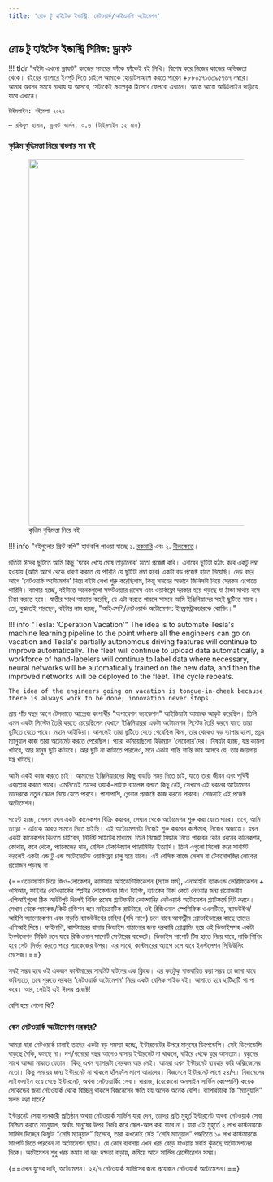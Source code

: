 ```yaml
---
title: 'রোড টু হাইটেক ইন্ডাস্ট্রি: নেটওয়ার্ক/আইএসপি অটোমেশন'
---
```


## রোড টু হাইটেক ইন্ডাস্ট্রি সিরিজ: ড্রাফট

!!! tldr "বইটা এখনো ড্রাফট"
    কাজের সময়ের ফাঁকে ফাঁকেই বই লিখি। বিশেষ করে নিজের কাজের অভিজ্ঞতা থেকে। বইয়ের ব্যাপারে ইনপুট দিতে চাইলে আমাকে হোয়াটসঅ্যাপ করতে পারেন +৮৮০১৭১৩০৯৫৭৬৭ নম্বরে। আমার অবসর সময়ে মাথায় যা আসবে, সেটাকেই স্ক্র্যাপবুক হিসেবে ফেলবো এখানে। আস্তে আস্তে আউটলাইন দাড়িয়ে যাবে এখানে।

    টাইমলাইন: বইমেলা ২০২৪
    
    – রকিবুল হাসান, ড্রাফট ভার্সন: ০.৬ (টাইমলাইন ১২ মাস)

### কৃত্রিম বুদ্ধিমত্তা নিয়ে বাংলায় সব বই

<figure>
  <img src="https://aiwithr.github.io/images/test4.jpg" width="720" />
  <figcaption>কৃত্রিম বুদ্ধিমত্তা নিয়ে বই</figcaption>
</figure>

!!! info "বইগুলোর প্রিন্ট কপি"
    হার্ডকপি পাওয়া যাচ্ছে ১. [রকমারি](https://www.rokomari.com/book/218840/) এবং ২. [নীলক্ষেতে](https://www.facebook.com/ManikLibraryOnline/posts/3936571543102870)।

প্রতিটা ঈদের ছুটিতে আমি কিছু 'ঘরের খেয়ে মোষ তাড়ানোর' মতো প্রজেক্ট করি। এবারের ছুটিটা হঠাৎ করে একটু লম্বা হওয়ায় (আমি আগে থেকে ধারণা করতে যে পারিনি যে ছুটিটা লম্বা হবে) একটা বড় প্রজেক্ট হাতে নিয়েছি। দেড় বছর আগে 'নেটওয়ার্ক অটোমেশন' নিয়ে বইটা লেখা শুরু করেছিলাম, কিন্তু সময়ের অভাবে জিনিসটা নিয়ে সেরকম এগোতে পারিনি। ব্যাপার হচ্ছে, বইটাতে অনেকগুলো সফটওয়্যার প্রসেস এবং ওয়ার্কফ্লো দরকার হয়ে পড়ছে যা ঠান্ডা মাথায় বসে চিন্তা করতে হবে। স্বাতীর সাথে আতাত করেছি, যে এটা করতে পারলে সামনে আমি ইঞ্জিনিয়াদের সহই ছুটিতে যাবো। তো, বুঝতেই পারছেন, বইটার নাম হচ্ছে, "আইএসপি/নেটওয়ার্ক অটোমেশন: ইনফ্রাস্ট্রাকচারকে কোডিং।"

!!! info "Tesla: 'Operation Vacation'"
    The idea is to automate Tesla's machine learning pipeline to the point where all the engineers can go on vacation and Tesla's partially autonomous driving features will continue to improve automatically. The fleet will continue to upload data automatically, a workforce of hand-labelers will continue to label data where necessary, neural networks will be automatically trained on the new data, and then the improved networks will be deployed to the fleet. The cycle repeats.

    The idea of the engineers going on vacation is tongue-in-cheek because there is always work to be done; innovation never stops.

প্রায় পাঁচ বছর আগে টেসলাতে আন্দ্রেজ কাপার্থীর "অপারেশন ভ্যাকেশন" আইডিয়াটা আমাকে আকৃষ্ট করেছিল। তিনি এমন একটা সিস্টেম তৈরি করতে চেয়েছিলেন যেখানে ইঞ্জিনিয়াররা একটা অটোমেশন সিস্টেম তৈরি করবে যাতে তারা ছুটিতে যেতে পারে। মহান আইডিয়া। আসলেই তারা ছুটিতে যেতে পেরেছিল কিনা, তার থেকেও বড় ব্যাপার হলো, প্রচুর ম্যানুয়াল কাজ তারা অটোমেট করতে পেরেছিল। প্যারা কমিয়েছিলো হিউম্যান 'লেবেলার'দের। বিষয়টা হচ্ছে, যন্ত্র কামলা খাটবে, আর মানুষ ছুটি কাটাবে। আর ছুটি না কাটাতে পারলেও, মনে একটা শান্তি শান্তি ভাব আসবে যে, তার জায়গায় যন্ত্র খাটছে।

আমি একই কাজ করতে চাই। আমাদের ইঞ্জিনিয়ারদের কিছু বাড়তি সময় দিতে চাই, যাতে তারা জীবন এবং পৃথিবী এক্সপ্লোর করতে পারে। এমনিতেই তাদের ওয়ার্ক-লাইফ ব্যালেন্স বলতে কিছু নেই, সেখানে এই ধরনের অটোমেশন তাদেরকে নতুন স্কেলে নিয়ে যেতে পারবে। পাশাপাশি, গ্লোবাল প্রজেক্টে কাজ করতে পারবে। সেজন্যই এই প্রজেক্ট অটোমেশন।

পয়েন্ট হচ্ছে, সেলস যখন একটা কানেকশন বিক্রি করবেন, সেখান থেকে অটোমেশন শুরু করা যেতে পারে। তবে, আমি ত্যাড়া - এটাকে আরও সামনে নিতে চাইছি। এই অটোমেশনটা নিজেই শুরু করবেন কাস্টমার, নিজের অজান্তে। যখন একটা কানেকশন কিনতে চাইবেন, নির্দিস্ট সাইটের মাধ্যমে, তিনি নিজেই সিদ্ধান্ত নিতে পারবেন কোন ধরনের কানেকশন, কোথায়, কবে থেকে, প্যাকেজের দাম, বেসিক টেকনিক্যাল প্যারামিটার ইত্যাদি। তিনি এগুলো সিলেক্ট করে সাবমিট করলেই একটা এন্ড টু এন্ড অটোমেটেড ওয়ার্কফ্লো চালু হয়ে যাবে। এই বেসিক কাজে সেলস বা টেকনোলজির লোকের প্রয়োজন পড়ছে না।

{==ওয়েবসাইট দিয়ে জিও-লোকেশন, কাস্টমার আইডেন্টিফিকেশন (স্যাফ ফর্ম), এনআইডি ব্যাকএন্ড ভেরিফিকেশন + ওসিআর, ফাইবার নেটওয়ার্কের স্প্লিটার লোকেশনের জিও ট্যাগিং, ব্যাংকের টাকা কেটে নেওয়ার জন্য প্রয়োজনীয় এপিআইগুলো ঠিক আউটপুট দিলেই বিলিং প্রসেস প্ল্যাটফর্মটা কোম্পানির নেটওয়ার্ক অটোমেশন প্ল্যাটফর্মে হিট করবে। সেখান থেকে প্যাকেজ/কিউ প্রভিশন হবে মাইক্রোটিক রাউটারে, ওই রিজিওনাল স্পেসিফিক ওএলটিতে, ব্যান্ডউইথ/আইপি অ্যালোকেশন এবং বাড়তি ব্যান্ডউইথের চাহিদা (যদি লাগে) চলে যাবে আপস্ট্রীম প্রোভাইডারের কাছে তাদের এপিআই দিয়ে। ফাইনালি, কাস্টমারের বাসায় ডিভাইস পাঠানোর জন্য দরকারি প্রোগ্রামিং হয়ে ওই ডিভাইসসহ একটা ইনস্টলেশন টিকিট চলে যাবে রিজিওনাল সাপোর্ট সেন্টারের বাকেটে। ডিভাইস সাপোর্ট টিম হাতে নিয়ে যাবে, নাকি শিপিং হবে সেটা নির্ভর করতে পারে প্যাকেজের উপর। এর সাথে, কাস্টমারের অ্যাপে চলে যাবে ইনস্টলেশন সিডিউলিং মেসেজ।==}

সবই সম্ভব হবে ওই একজন কাস্টমারের সাবমিট বাটনের এক ক্লিকে। এর কতটুকু বাস্তবায়িত করা সম্ভব তা জানা যাবে ভবিষ্যতে, তবে শুরুতে দরকার 'নেটওয়ার্ক অটোমেশন' নিয়ে একটা বেসিক গাইড বই। আগাতে হবে হাটিহাটি পা পা করে। আর, সেটাই এই ঈদের প্রজেক্ট!

বেশি হয়ে গেলো কি?

### কেন নেটওয়ার্ক অটোমেশন দরকার?

আমরা যারা নেটওয়ার্ক চালাই তাদের একটা বড় সমস্যা হচ্ছে, ইন্টারনেটের উপরে মানুষের ডিপেন্ডেন্সি। সেই ডিপেন্ডেন্সি বাড়ছে বৈকি, কমছে না। দশ/পনেরো বছর আগেও বাসায় ইন্টারনেট না থাকলে, বাইরে থেকে ঘুরে আসতাম। বন্ধুদের সাথে আড্ডা মারতে যেতাম। কিন্তু এখন ব্যাপারটা সেরকম আর নেই। আমরা এখন ইন্টারনেট ব্যবহার করি অক্সিজেনের মতো। কিছু সময়ের জন্য ইন্টারনেট না থাকলে হাঁসফাঁস লাগে আমাদের। বিজনেসে ইন্টারনেট লাগে ২৪/৭। বিজনেসের লাইফলাইন হয়ে গেছে ইন্টারনেট, অথবা নেটওয়ার্কিং সেবা। দারাজ, (যেকোনো অনলাইন সার্ভিস কোম্পানি) কয়েক সেকেন্ডের জন্য নেটওয়ার্ক থেকে বিচ্ছিন্ন থাকলে বিজনেসের ক্ষতি হয় অনেক অনেক বেশি। ব্যাপারটাকে কি “ম্যানুয়ালি” সলভ করা যাবে?

ইন্টারনেট সেবা দানকারী প্রতিষ্ঠান অথবা নেটওয়ার্ক সার্ভিস যারা দেন, তাদের প্রতি মুহূর্ত ইন্টারনেট অথবা নেটওয়ার্ক সেবা নিশ্চিত করতে ম্যানুয়াল, অর্থাৎ মানুষের উপর নির্ভর করে স্কেল-আপ করা যাবে না। যারা এই মুহূর্তে ২ লাখ কাস্টমারকে সার্ভিস দিচ্ছেন কিছুটা “সেমি ম্যানুয়াল” হিসেবে, তারা কখনোই সেই “সেমি ম্যানুয়াল” পদ্ধতিতে ১০ লাখ কাস্টমারকে সাপোর্ট দিতে পারবেন না অটোমেশন ছাড়া। যে কোন ব্যবসায় এখন খরচ বেড়ে যাওয়ায় সবাই ঝুঁকছে অটোমেশনের দিকে। অটোমেশন শুধু খরচ কমায় না বরং দক্ষতা বাড়ায়, কমিয়ে আনে সার্ভিস রেস্টোরেশন সময়।

{==এখন যুগের দাবি, অটোমেশন। ২৪/৭ নেটওয়ার্ক সার্ভিসের জন্য প্রয়োজন নেটওয়ার্ক অটোমেশন।==}
